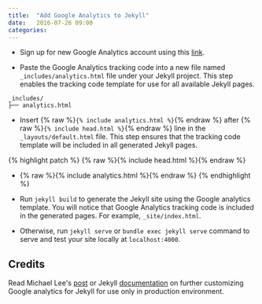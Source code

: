```yaml
---
title:  "Add Google Analytics to Jekyll"
date:   2016-07-26 09:00
categories:
---
```


- Sign up for new Google Analytics account using this [link](https://analytics.google.com/analytics/web/?authuser=0#provision/SignUp/).

- Paste the Google Analytics tracking code into a new file named `_includes/analytics.html` file under your Jekyll project. This step enables the tracking code template for use for all available Jekyll pages.

```
_includes/
├── analytics.html
```

- Insert {% raw %}`{% include analytics.html %}`{% endraw %} after {% raw %}`{% include head.html %}`{% endraw %} line in the `_layouts/default.html` file. This step ensures that the tracking code template will be included in all generated Jekyll pages.

{% highlight patch %}
    {% raw %}{% include head.html %}{% endraw %}
+   {% raw %}{% include analytics.html %}{% endraw %}
{% endhighlight %}

- Run `jekyll build` to generate the Jekyll site using the Google analytics template. You will notice that Google Analytics tracking code is included in the generated pages. For example, `_site/index.html`.

- Otherwise, run `jekyll serve` or `bundle exec jekyll serve` command to serve and test your site locally at `localhost:4000`.

## Credits

Read Michael Lee's [post](https://michaelsoolee.com/google-analytics-jekyll/) or Jekyll [documentation](https://jekyllrb.com/docs/configuration/) on further customizing Google analytics for Jekyll for use only in production environment.
